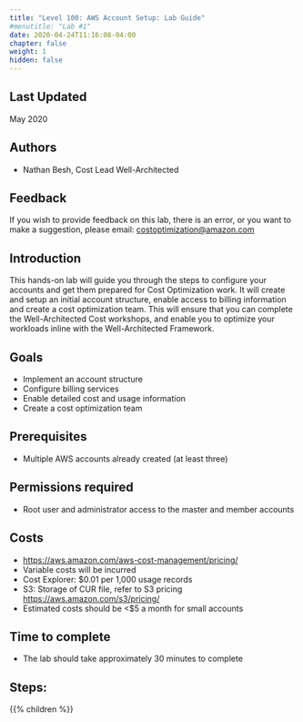 ```yaml
---
title: "Level 100: AWS Account Setup: Lab Guide"
#menutitle: "Lab #1"
date: 2020-04-24T11:16:08-04:00
chapter: false
weight: 1
hidden: false
---
```

## Last Updated
May 2020

## Authors
- Nathan Besh, Cost Lead Well-Architected


## Feedback
If you wish to provide feedback on this lab, there is an error, or you want to make a suggestion, please email: costoptimization@amazon.com

## Introduction
 This hands-on lab will guide you through the steps to configure your accounts and get them prepared for Cost Optimization work. It will create and setup an initial account structure, enable access to billing information and create a cost optimization team. This will ensure that you can complete the Well-Architected Cost workshops, and enable you to optimize your workloads inline with the Well-Architected Framework.


## Goals
- Implement an account structure
- Configure billing services
- Enable detailed cost and usage information
- Create a cost optimization team


## Prerequisites
- Multiple AWS accounts already created (at least three)


## Permissions required
- Root user and administrator access to the master and member accounts


## Costs
- https://aws.amazon.com/aws-cost-management/pricing/
- Variable costs will be incurred
- Cost Explorer: $0.01 per 1,000 usage records
- S3: Storage of CUR file, refer to S3 pricing https://aws.amazon.com/s3/pricing/
- Estimated costs should be <$5 a month for small accounts

## Time to complete
- The lab should take approximately 30 minutes to complete

## Steps:
{{% children  %}}

